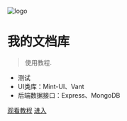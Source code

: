 ![logo](https://docsify.js.org/_media/icon.svg)

# 我的文档库

> 使用教程.

* 测试
* UI类库：Mint-UI、Vant
* 后端数据接口：Express、MongoDB

[观看教程](https://www.bilibili.com/video/av75403163/)
[进入](#quick-start)